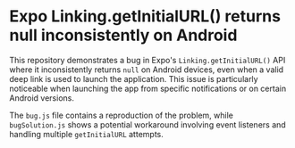 # Expo Linking.getInitialURL() returns null inconsistently on Android

This repository demonstrates a bug in Expo's `Linking.getInitialURL()` API where it inconsistently returns `null` on Android devices, even when a valid deep link is used to launch the application. This issue is particularly noticeable when launching the app from specific notifications or on certain Android versions.

The `bug.js` file contains a reproduction of the problem, while `bugSolution.js` shows a potential workaround involving event listeners and handling multiple `getInitialURL` attempts.